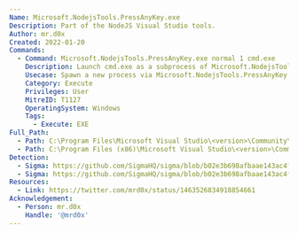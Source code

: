 ```yaml
---
Name: Microsoft.NodejsTools.PressAnyKey.exe
Description: Part of the NodeJS Visual Studio tools.
Author: mr.d0x
Created: 2022-01-20
Commands:
  - Command: Microsoft.NodejsTools.PressAnyKey.exe normal 1 cmd.exe
    Description: Launch cmd.exe as a subprocess of Microsoft.NodejsTools.PressAnyKey.exe.
    Usecase: Spawn a new process via Microsoft.NodejsTools.PressAnyKey.exe.
    Category: Execute
    Privileges: User
    MitreID: T1127
    OperatingSystem: Windows
    Tags:
      - Execute: EXE
Full_Path:
  - Path: C:\Program Files\Microsoft Visual Studio\<version>\Community\Common7\IDE\Extensions\Microsoft\NodeJsTools\NodeJsTools\Microsoft.NodejsTools.PressAnyKey.exe
  - Path: C:\Program Files (x86)\Microsoft Visual Studio\<version>\Community\Common7\IDE\Extensions\Microsoft\NodeJsTools\NodeJsTools\Microsoft.NodejsTools.PressAnyKey.exe
Detection:
  - Sigma: https://github.com/SigmaHQ/sigma/blob/b02e3b698afbaae143ac4fb36236eb0b41122ed7/rules/windows/process_creation/proc_creation_win_renamed_pressanykey.yml
  - Sigma: https://github.com/SigmaHQ/sigma/blob/b02e3b698afbaae143ac4fb36236eb0b41122ed7/rules/windows/process_creation/proc_creation_win_pressanykey_lolbin_execution.yml
Resources:
  - Link: https://twitter.com/mrd0x/status/1463526834918854661
Acknowledgement:
  - Person: mr.d0x
    Handle: '@mrd0x'
---
```

